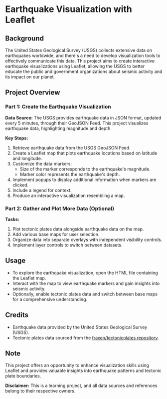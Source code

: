 # Earthquake Visualization with Leaflet

## Background

The United States Geological Survey (USGS) collects extensive data on earthquakes worldwide, and there's a need to develop visualization tools to effectively communicate this data. This project aims to create interactive earthquake visualizations using Leaflet, allowing the USGS to better educate the public and government organizations about seismic activity and its impact on our planet.

## Project Overview

### Part 1: Create the Earthquake Visualization

**Data Source:** The USGS provides earthquake data in JSON format, updated every 5 minutes, through their GeoJSON Feed. This project visualizes earthquake data, highlighting magnitude and depth.

**Key Steps:**
1. Retrieve earthquake data from the USGS GeoJSON Feed.
2. Create a Leaflet map that plots earthquake locations based on latitude and longitude.
3. Customize the data markers:
   - Size of the marker corresponds to the earthquake's magnitude.
   - Marker color represents the earthquake's depth.
4. Implement popups to display additional information when markers are clicked.
5. Include a legend for context.
6. Produce an interactive visualization resembling a map.

### Part 2: Gather and Plot More Data (Optional)

**Tasks:**
1. Plot tectonic plates data alongside earthquake data on the map.
2. Add various base maps for user selection.
3. Organize data into separate overlays with independent visibility controls.
4. Implement layer controls to switch between datasets.

## Usage

- To explore the earthquake visualization, open the HTML file containing the Leaflet map.
- Interact with the map to view earthquake markers and gain insights into seismic activity.
- Optionally, enable tectonic plates data and switch between base maps for a comprehensive understanding.

## Credits

- Earthquake data provided by the United States Geological Survey (USGS).
- Tectonic plates data sourced from the [fraxen/tectonicplates repository](https://github.com/fraxen/tectonicplates).

## Note

This project offers an opportunity to enhance visualization skills using Leaflet and provides valuable insights into earthquake patterns and tectonic plate boundaries.

**Disclaimer:** This is a learning project, and all data sources and references belong to their respective owners.
